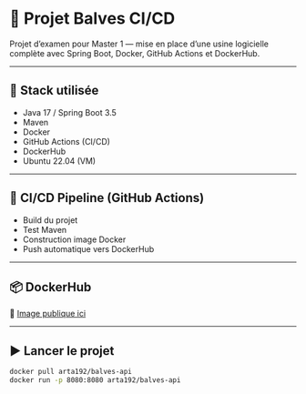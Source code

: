 # 🚀 Projet Balves CI/CD

Projet d’examen pour Master 1 — mise en place d’une usine logicielle complète avec Spring Boot, Docker, GitHub Actions et DockerHub.

---

## 🔧 Stack utilisée

- Java 17 / Spring Boot 3.5
- Maven
- Docker
- GitHub Actions (CI/CD)
- DockerHub
- Ubuntu 22.04 (VM)

---

## 🔁 CI/CD Pipeline (GitHub Actions)

- Build du projet
- Test Maven
- Construction image Docker
- Push automatique vers DockerHub

---

## 📦 DockerHub

🐳 [Image publique ici](https://hub.docker.com/r/arta192/balves-api)

---

## ▶️ Lancer le projet

```bash
docker pull arta192/balves-api
docker run -p 8080:8080 arta192/balves-api
